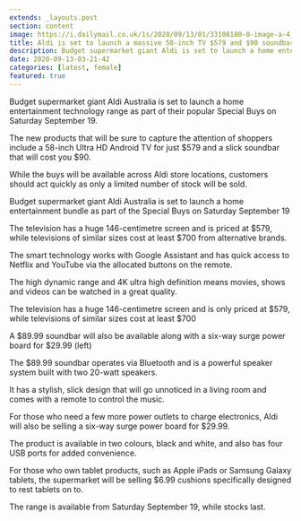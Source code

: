 ```yaml
---
extends: _layouts.post
section: content
image: https://i.dailymail.co.uk/1s/2020/09/13/01/33108180-0-image-a-4_1599959764221.jpg 
title: Aldi is set to launch a massive 58-inch TV $579 and $90 soundbar as part of a new tech Special Buy 
description: Budget supermarket giant Aldi is set to launch a home entertainment range as part of their Special Buys on September 19. The range includes a TV, soundbar and power board. 
date: 2020-09-13-03-21-42 
categories: [latest, female] 
featured: true 
--- 
```

Budget supermarket giant Aldi Australia is set to launch a home entertainment technology range as part of their popular Special Buys on Saturday September 19.

The new products that will be sure to capture the attention of shoppers include a 58-inch Ultra HD Android TV for just $579 and a slick soundbar that will cost you $90.

While the buys will be available across Aldi store locations, customers should act quickly as only a limited number of stock will be sold.

Budget supermarket giant Aldi Australia is set to launch a home entertainment bundle as part of the Special Buys on Saturday September 19

The television has a huge 146-centimetre screen and is priced at $579, while televisions of similar sizes cost at least $700 from alternative brands. 

The smart technology works with Google Assistant and has quick access to Netflix and YouTube via the allocated buttons on the remote.

The high dynamic range and 4K ultra high definition means movies, shows and videos can be watched in a great quality. 

The television has a huge 146-centimetre screen and is only priced at $579, while televisions of similar sizes cost at least $700

A $89.99 soundbar will also be available along with a six-way surge power board for $29.99 (left)

The $89.99 soundbar operates via Bluetooth and is a powerful speaker system built with two 20-watt speakers.

It has a stylish, slick design that will go unnoticed in a living room and comes with a remote to control the music.

For those who need a few more power outlets to charge electronics, Aldi will also be selling a six-way surge power board for $29.99.

The product is available in two colours, black and white, and also has four USB ports for added convenience.

For those who own tablet products, such as Apple iPads or Samsung Galaxy tablets, the supermarket will be selling $6.99 cushions specifically designed to rest tablets on to. 

The range is available from Saturday September 19, while stocks last. 

